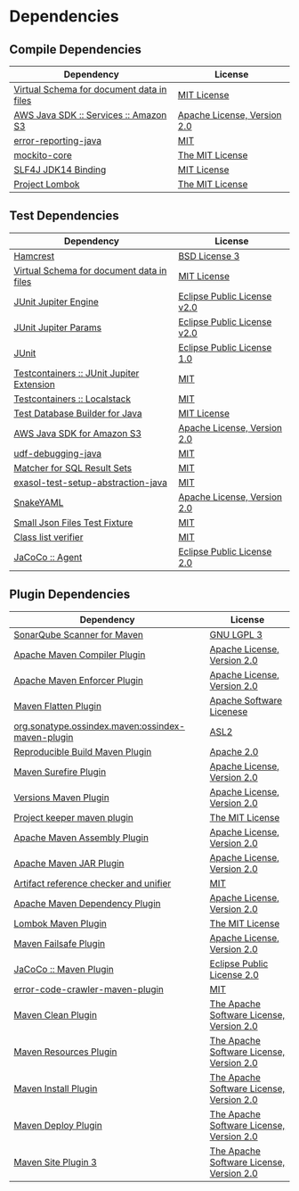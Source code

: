 <!-- @formatter:off -->
# Dependencies

## Compile Dependencies

| Dependency                                     | License                          |
| ---------------------------------------------- | -------------------------------- |
| [Virtual Schema for document data in files][0] | [MIT License][1]                 |
| [AWS Java SDK :: Services :: Amazon S3][2]     | [Apache License, Version 2.0][3] |
| [error-reporting-java][4]                      | [MIT][5]                         |
| [mockito-core][6]                              | [The MIT License][7]             |
| [SLF4J JDK14 Binding][8]                       | [MIT License][9]                 |
| [Project Lombok][10]                           | [The MIT License][11]            |

## Test Dependencies

| Dependency                                      | License                           |
| ----------------------------------------------- | --------------------------------- |
| [Hamcrest][12]                                  | [BSD License 3][13]               |
| [Virtual Schema for document data in files][0]  | [MIT License][1]                  |
| [JUnit Jupiter Engine][16]                      | [Eclipse Public License v2.0][17] |
| [JUnit Jupiter Params][16]                      | [Eclipse Public License v2.0][17] |
| [JUnit][20]                                     | [Eclipse Public License 1.0][21]  |
| [Testcontainers :: JUnit Jupiter Extension][22] | [MIT][23]                         |
| [Testcontainers :: Localstack][22]              | [MIT][23]                         |
| [Test Database Builder for Java][26]            | [MIT License][27]                 |
| [AWS Java SDK for Amazon S3][2]                 | [Apache License, Version 2.0][3]  |
| [udf-debugging-java][30]                        | [MIT][5]                          |
| [Matcher for SQL Result Sets][32]               | [MIT][5]                          |
| [exasol-test-setup-abstraction-java][34]        | [MIT][5]                          |
| [SnakeYAML][36]                                 | [Apache License, Version 2.0][37] |
| [Small Json Files Test Fixture][38]             | [MIT][5]                          |
| [Class list verifier][40]                       | [MIT][5]                          |
| [JaCoCo :: Agent][42]                           | [Eclipse Public License 2.0][43]  |

## Plugin Dependencies

| Dependency                                              | License                                        |
| ------------------------------------------------------- | ---------------------------------------------- |
| [SonarQube Scanner for Maven][44]                       | [GNU LGPL 3][45]                               |
| [Apache Maven Compiler Plugin][46]                      | [Apache License, Version 2.0][47]              |
| [Apache Maven Enforcer Plugin][48]                      | [Apache License, Version 2.0][47]              |
| [Maven Flatten Plugin][50]                              | [Apache Software Licenese][37]                 |
| [org.sonatype.ossindex.maven:ossindex-maven-plugin][52] | [ASL2][37]                                     |
| [Reproducible Build Maven Plugin][54]                   | [Apache 2.0][37]                               |
| [Maven Surefire Plugin][56]                             | [Apache License, Version 2.0][47]              |
| [Versions Maven Plugin][58]                             | [Apache License, Version 2.0][47]              |
| [Project keeper maven plugin][60]                       | [The MIT License][61]                          |
| [Apache Maven Assembly Plugin][62]                      | [Apache License, Version 2.0][47]              |
| [Apache Maven JAR Plugin][64]                           | [Apache License, Version 2.0][47]              |
| [Artifact reference checker and unifier][66]            | [MIT][5]                                       |
| [Apache Maven Dependency Plugin][68]                    | [Apache License, Version 2.0][47]              |
| [Lombok Maven Plugin][70]                               | [The MIT License][5]                           |
| [Maven Failsafe Plugin][72]                             | [Apache License, Version 2.0][47]              |
| [JaCoCo :: Maven Plugin][74]                            | [Eclipse Public License 2.0][43]               |
| [error-code-crawler-maven-plugin][76]                   | [MIT][5]                                       |
| [Maven Clean Plugin][78]                                | [The Apache Software License, Version 2.0][37] |
| [Maven Resources Plugin][80]                            | [The Apache Software License, Version 2.0][37] |
| [Maven Install Plugin][82]                              | [The Apache Software License, Version 2.0][37] |
| [Maven Deploy Plugin][84]                               | [The Apache Software License, Version 2.0][37] |
| [Maven Site Plugin 3][86]                               | [The Apache Software License, Version 2.0][37] |

[42]: https://www.eclemma.org/jacoco/index.html
[4]: https://github.com/exasol/error-reporting-java
[37]: http://www.apache.org/licenses/LICENSE-2.0.txt
[10]: https://projectlombok.org
[56]: https://maven.apache.org/surefire/maven-surefire-plugin/
[78]: http://maven.apache.org/plugins/maven-clean-plugin/
[2]: https://aws.amazon.com/sdkforjava
[5]: https://opensource.org/licenses/MIT
[6]: https://github.com/mockito/mockito
[58]: http://www.mojohaus.org/versions-maven-plugin/
[60]: https://github.com/exasol/project-keeper/
[13]: http://opensource.org/licenses/BSD-3-Clause
[46]: https://maven.apache.org/plugins/maven-compiler-plugin/
[27]: https://github.com/exasol/test-db-builder-java/blob/main/LICENSE
[20]: http://junit.org
[43]: https://www.eclipse.org/legal/epl-2.0/
[45]: http://www.gnu.org/licenses/lgpl.txt
[74]: https://www.jacoco.org/jacoco/trunk/doc/maven.html
[3]: https://aws.amazon.com/apache2.0
[7]: https://github.com/mockito/mockito/blob/main/LICENSE
[11]: https://projectlombok.org/LICENSE
[32]: https://github.com/exasol/hamcrest-resultset-matcher
[54]: http://zlika.github.io/reproducible-build-maven-plugin
[9]: http://www.opensource.org/licenses/mit-license.php
[44]: http://sonarsource.github.io/sonar-scanner-maven/
[16]: https://junit.org/junit5/
[36]: https://bitbucket.org/snakeyaml/snakeyaml
[50]: https://www.mojohaus.org/flatten-maven-plugin/flatten-maven-plugin
[0]: https://github.com/exasol/virtual-schema-common-document-files/
[12]: http://hamcrest.org/JavaHamcrest/
[8]: http://www.slf4j.org
[80]: http://maven.apache.org/plugins/maven-resources-plugin/
[66]: https://github.com/exasol/artifact-reference-checker-maven-plugin
[34]: https://github.com/exasol/exasol-test-setup-abstraction-java
[40]: https://github.com/exasol/java-class-list-extractor
[64]: https://maven.apache.org/plugins/maven-jar-plugin/
[26]: https://github.com/exasol/test-db-builder-java/
[72]: https://maven.apache.org/surefire/maven-failsafe-plugin/
[70]: http://anthonywhitford.com/lombok.maven/lombok-maven-plugin/
[23]: http://opensource.org/licenses/MIT
[21]: http://www.eclipse.org/legal/epl-v10.html
[38]: https://github.com/exasol/small-json-files-test-fixture
[61]: https://github.com/exasol/project-keeper/blob/main/LICENSE
[68]: https://maven.apache.org/plugins/maven-dependency-plugin/
[47]: https://www.apache.org/licenses/LICENSE-2.0.txt
[48]: https://maven.apache.org/enforcer/maven-enforcer-plugin/
[17]: https://www.eclipse.org/legal/epl-v20.html
[82]: http://maven.apache.org/plugins/maven-install-plugin/
[52]: https://sonatype.github.io/ossindex-maven/maven-plugin/
[1]: https://github.com/exasol/virtual-schema-common-document-files/blob/main/LICENSE
[22]: https://testcontainers.org
[30]: https://github.com/exasol/udf-debugging-java
[84]: http://maven.apache.org/plugins/maven-deploy-plugin/
[86]: http://maven.apache.org/plugins/maven-site-plugin/
[76]: https://github.com/exasol/error-code-crawler-maven-plugin
[62]: https://maven.apache.org/plugins/maven-assembly-plugin/
